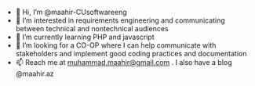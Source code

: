 - 👋 Hi, I’m @maahir-CUsoftwareeng
- 👀 I’m interested in requirements engineering and communicating between technical and nontechnical audiences
- 🌱 I’m currently learning PHP and javascript
- 💞️ I’m looking for a CO-OP where I can help communicate with stakeholders and implement good coding practices and documentation
- 📫 Reach me at muhammad.maahir@gmail.com . I also have a blog @maahir.az

<!---
maahir-CUsoftwareeng/maahir-CUsoftwareeng is a ✨ special ✨ repository because its `README.md` (this file) appears on your GitHub profile.
You can click the Preview link to take a look at your changes.
--->

